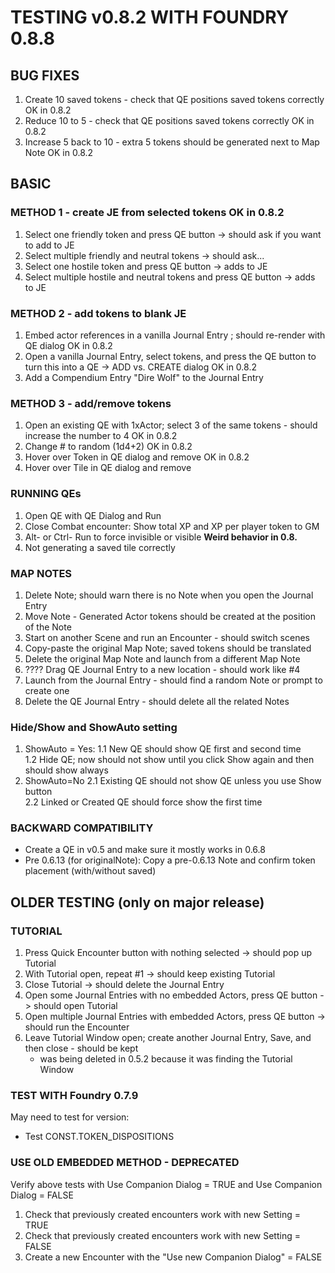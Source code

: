 # TESTING v0.8.2 WITH FOUNDRY 0.8.8

## BUG FIXES
1. Create 10 saved tokens - check that QE positions saved tokens correctly                                  OK in 0.8.2
2. Reduce 10 to 5 - check that QE positions saved tokens correctly                                          OK in 0.8.2
3. Increase 5 back to 10 - extra 5 tokens should be generated next to Map Note                              OK in 0.8.2

## BASIC
### METHOD 1 - create JE from selected tokens                                                               OK in 0.8.2
1. Select one friendly token and press QE button -> should ask if you want to add to JE			            	
2. Select multiple friendly and neutral tokens -> should ask...						                
3. Select one hostile token and press QE button -> adds to JE						               
4. Select multiple hostile and neutral tokens and press QE button -> adds to JE 				            	

### METHOD 2 - add tokens to blank JE
1. Embed actor references in a vanilla Journal Entry ; should re-render with QE dialog                       OK in 0.8.2	
2. Open a vanilla Journal Entry, select tokens, and press the QE button to turn this into a QE -> ADD vs. CREATE dialog   OK in 0.8.2
3. Add a Compendium Entry "Dire Wolf" to the Journal Entry		                                       	

### METHOD 3 - add/remove tokens                                                        
1. Open an existing QE with 1xActor; select 3 of the same tokens - should increase the number to 4          OK in 0.8.2
2. Change # to random (1d4+2)                                                                               OK in 0.8.2
3. Hover over Token in QE dialog and remove                                                                 OK in 0.8.2								
4. Hover over Tile in QE dialog and remove		

### RUNNING QEs
1. Open QE with QE Dialog and Run                                                                               			                                                                       					
2. Close Combat encounter: Show total XP and XP per player token to GM                                                              		    		
3. Alt- or Ctrl- Run to force invisible or visible                                                          **Weird behavior in 0.8.**
4. Not generating a saved tile correctly	                        					

### MAP NOTES
1. Delete Note; should warn there is no Note when you open the Journal Entry 				               
2. Move Note - Generated Actor tokens should be created at the position of the Note			               		
3. Start on another Scene and run an Encounter - should switch scenes     					               
4. Copy-paste the original Map Note; saved tokens should be translated                                     
5. Delete the original Map Note and launch from a different Map Note                                       
6. ???? Drag QE Journal Entry to a new location - should work like #4                                           
7. Launch from the Journal Entry - should find a random Note or prompt to create one                        
8. Delete the QE Journal Entry - should delete all the related Notes						                                      															

### Hide/Show and ShowAuto setting
1. ShowAuto = Yes:
1.1 New QE should show QE first and second time								
1.2 Hide QE; now should not show until you click Show again and then should show always				
2. ShowAuto=No
2.1 Existing QE should not show QE unless you use Show button							
2.2 Linked or Created QE should force show the first time

### BACKWARD COMPATIBILITY
- Create a QE in v0.5 and make sure it mostly works in 0.6.8
- Pre 0.6.13 (for originalNote): Copy a pre-0.6.13 Note and confirm token placement (with/without saved)
## OLDER TESTING (only on major release)
                                                       	

### TUTORIAL
1. Press Quick Encounter button with nothing selected -> should pop up Tutorial					 			             		
2. With Tutorial open, repeat #1 -> should keep existing Tutorial         						        	                        	
3. Close Tutorial -> should delete the Journal Entry                          						      					    	
4. Open some Journal Entries with no embedded Actors, press QE button -> should open Tutorial   		    	
5. Open multiple Journal Entries with embedded Actors, press QE button -> should run the Encounter		    		
6. Leave Tutorial Window open; create another Journal Entry, Save, and then close - should be kept		    	
    - was being deleted in 0.5.2 because it was finding the Tutorial Window


### TEST WITH Foundry 0.7.9
May need to test for version:
- Test CONST.TOKEN_DISPOSITIONS

### USE OLD EMBEDDED METHOD - DEPRECATED
Verify above tests with Use Companion Dialog = TRUE and Use Companion Dialog = FALSE
1. Check that previously created encounters work with new Setting = TRUE
2. Check that previously created encounters work with new Setting = FALSE
3. Create a new Encounter with the "Use new Companion Dialog" = FALSE

